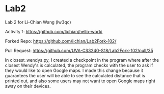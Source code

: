 # Lab2
Lab 2 for Li-Chian Wang (lw3qc)

Activity 1: https://github.com/lichian/hello-world

Forked Repo: https://github.com/lichian/Lab2Fork-102/

Pull Request: https://github.com/UVA-CS3240-S18/Lab2Fork-102/pull/35

In closest_wendys.py, I created a checkpoint in the program where after the closest Wendy's is calculated, the program checks with the user to ask if they would like to open Google maps. I made this change because it guarantees the user will be able to see the calculated distance that is printed out, and also some users may not want to open Google maps right away on their devices.
